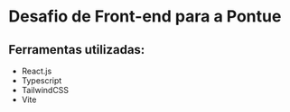 # Desafio de Front-end para a Pontue

## Ferramentas utilizadas:

- React.js
- Typescript
- TailwindCSS
- Vite
